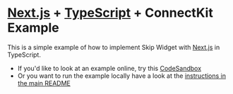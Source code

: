 # [Next.js](https://nextjs.org/) + [TypeScript](https://www.typescriptlang.org/) + ConnectKit Example

This is a simple example of how to implement Skip Widget with [Next.js](https://nextjs.org/) in TypeScript.

- If you'd like to look at an example online, try this [CodeSandbox](https://codesandbox.io/s/qnvyqe?file=/README.md)
- Or you want to run the example locally have a look at the [instructions in the main README](https://github.com/family/connectkit/blob/main/README.md#running-examples-locally)
